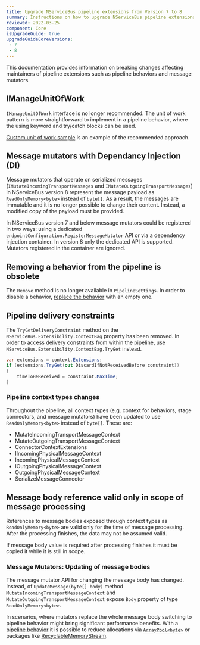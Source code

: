 ```yaml
---
title: Upgrade NServiceBus pipeline extensions from Version 7 to 8
summary: Instructions on how to upgrade NServiceBus pipeline extensions do from version 7 to version 8.
reviewed: 2022-03-25
component: Core
isUpgradeGuide: true
upgradeGuideCoreVersions:
 - 7
 - 8
---
```


This documentation provides information on breaking changes affecting maintainers of pipeline extensions such as pipeline behaviors and message mutators.

## IManageUnitOfWork

`IManageUnitOfWork` interface is no longer recommended. The unit of work pattern is more straightforward to implement in a pipeline behavior, where the using keyword and try/catch blocks can be used.

[Custom unit of work sample](/samples/pipeline/unit-of-work/) is an example of the recommended approach.

## Message mutators with Dependancy Injection (DI)

Message mutators that operate on serialized messages (`IMutateIncomingTransportMessages` and `IMutateOutgoingTransportMessages`) in NServiceBus version 8 represent the message payload as `ReadOnlyMemory<byte>` instead of `byte[]`. As a result, the messages are immutable and it is no longer possible to change their content. Instead, a modified copy of the payload must be provided.

In NServiceBus version 7 and below message mutators could be registered in two ways: using a dedicated `endpointConfiguration.RegisterMessageMutator` API or via a dependency injection container. In version 8 only the dedicated API is supported. Mutators registered in the container are ignored.

## Removing a behavior from the pipeline is obsolete

The `Remove` method is no longer available in `PipelineSettings`. In order to disable a behavior, [replace the behavior](/nservicebus/pipeline/manipulate-with-behaviors.md?version=core_8#disable-an-existing-step) with an empty one.

## Pipeline delivery constraints

The `TryGetDeliveryConstraint` method on the `NServiceBus.Extensibility.ContextBag` property has been removed. In order to access delivery constraints from within the pipeline, use `NServiceBus.Extensibility.ContextBag.TryGet` instead.

```csharp
var extensions = context.Extensions;
if (extensions.TryGet(out DiscardIfNotReceivedBefore constraint))
{
    timeToBeReceived = constraint.MaxTime;
}
```

### Pipeline context types changes

Throughout the pipeline, all context types (e.g. context for behaviors, stage connectors, and message mutators) have been updated to use `ReadOnlyMemory<byte>` instead of `byte[]`. These are:

* MutateIncomingTransportMessageContext
* MutateOutgoingTransportMessageContext
* ConnectorContextExtensions
* IIncomingPhysicalMessageContext
* IncomingPhysicalMessageContext
* IOutgoingPhysicalMessageContext
* OutgoingPhysicalMessageContext
* SerializeMessageConnector

## Message body reference valid only in scope of message processing

References to message bodies exposed through context types as `ReadOnlyMemory<byte>` are valid only for the time of message processing. After the processing finishes, the data may not be assumed valid.

If message body value is required after processing finishes it must be copied it while it is still in scope.

### Message Mutators: Updating of message bodies

The message mutator API for changing the message body has changed. Instead, of `UpdateMessage(byte[] body)` method `MutateIncomingTransportMessageContext` and `MutateOutgoingTransportMessageContext` expose `Body` property of type `ReadOnlyMemory<byte>`.

In scenarios, where mutators replace the whole message body switching to pipeline behavior might bring significant performance benefits. With a [pipeline behavior](/nservicebus/pipeline/manipulate-with-behaviors.md) it is possible to reduce allocations via [`ArrayPool<byte>`](https://docs.microsoft.com/en-us/dotnet/api/system.buffers.arraypool-1) or packages like [RecyclableMemoryStream](https://github.com/Microsoft/Microsoft.IO.RecyclableMemoryStream).
